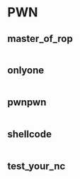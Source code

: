 # PWN
## master_of_rop
```python

```
## onlyone
```python

```
## pwnpwn
```python

```
## shellcode
```python

```
## test_your_nc
